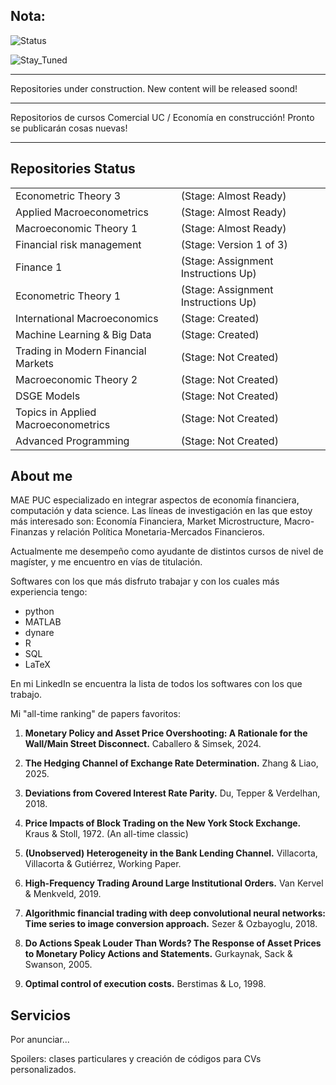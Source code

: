 ## Nota:

![Status](https://img.shields.io/badge/Profile-Under_Construction-yellow?style=flat-square)

![Stay_Tuned](https://img.shields.io/badge/Stay_Tuned-Updates_coming_soon-green?style=flat-square)

_________

Repositories under construction. New content will be released soond!

_________

Repositorios de cursos Comercial UC / Economía en construcción! Pronto se publicarán cosas nuevas!

_________


## Repositories Status

<table style="border-collapse: collapse; width: 100%; border: none;">
  <tr>
    <td>Econometric Theory 3</td>
    <td>(Stage: Almost Ready)</td>
  </tr>
  <tr>
    <td>Applied Macroeconometrics</td>
    <td>(Stage: Almost Ready)</td>
  </tr>
  <tr>
    <td>Macroeconomic Theory 1</td>
    <td>(Stage: Almost Ready)</td>
  </tr>
  <tr>
    <td>Financial risk management</td>
    <td>(Stage: Version 1 of 3)</td>
  </tr>
  <tr>
    <td>Finance 1</td>
    <td>(Stage: Assignment Instructions Up)</td>
  </tr>
  <tr>
    <td>Econometric Theory 1</td>
    <td>(Stage: Assignment Instructions Up)</td>
  </tr>
  <tr>
    <td>International Macroeconomics</td>
    <td>(Stage: Created)</td>
  </tr>
  <tr>
    <td>Machine Learning & Big Data</td>
    <td>(Stage: Created)</td>
  </tr>
  <tr>
    <td>Trading in Modern Financial Markets</td>
    <td>(Stage: Not Created)</td>
  </tr>
  <tr>
    <td>Macroeconomic Theory 2</td>
    <td>(Stage: Not Created)</td>
  </tr>
  <tr>
    <td>DSGE Models</td>
    <td>(Stage: Not Created)</td>
  </tr>
  <tr>
    <td>Topics in Applied Macroeconometrics</td>
    <td>(Stage: Not Created)</td>
  </tr>
  <tr>
    <td>Advanced Programming</td>
    <td>(Stage: Not Created)</td>
  </tr>
</table>


## About me

MAE PUC especializado en integrar aspectos de economía financiera, computación y data science. Las líneas de investigación en las que estoy más interesado son: Economía Financiera, Market Microstructure, Macro-Finanzas y relación Política Monetaria-Mercados Financieros.

Actualmente me desempeño como ayudante de distintos cursos de nivel de magíster, y me encuentro en vías de titulación.

Softwares con los que más disfruto trabajar y con los cuales más experiencia tengo:

- python
- MATLAB
- dynare
- R
- SQL
- LaTeX

En mi LinkedIn se encuentra la lista de todos los softwares con los que trabajo.


Mi "all-time ranking" de papers favoritos:


1) **Monetary Policy and Asset Price Overshooting: A Rationale for the Wall/Main Street Disconnect.** Caballero & Simsek, 2024.

2) **The Hedging Channel of Exchange Rate Determination.** Zhang & Liao, 2025.

3) **Deviations from Covered Interest Rate Parity.** Du, Tepper & Verdelhan, 2018.

4) **Price Impacts of Block Trading on the New York Stock Exchange.** Kraus & Stoll, 1972. (An all-time classic)

5) **(Unobserved) Heterogeneity in the Bank Lending Channel.** Villacorta, Villacorta & Gutiérrez, Working Paper.

6) **High-Frequency Trading Around Large Institutional Orders.** Van Kervel & Menkveld, 2019.

7) **Algorithmic financial trading with deep convolutional neural networks: Time series to image conversion approach.** Sezer & Ozbayoglu, 2018.

8) **Do Actions Speak Louder Than Words? The Response of Asset Prices to Monetary Policy Actions and Statements.** Gurkaynak, Sack & Swanson, 2005.

9) **Optimal control of execution costs.** Berstimas & Lo, 1998.




## Servicios

Por anunciar...

Spoilers: clases particulares y creación de códigos para CVs personalizados.

